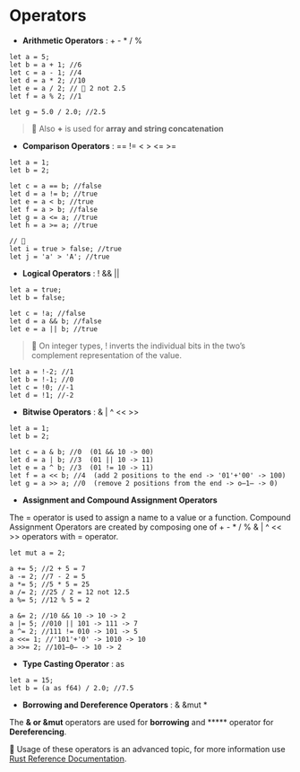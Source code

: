 # Operators

* **Arithmetic Operators** : + - * / %

```
let a = 5;
let b = a + 1; //6
let c = a - 1; //4
let d = a * 2; //10
let e = a / 2; // 🌟 2 not 2.5
let f = a % 2; //1

let g = 5.0 / 2.0; //2.5
```

> 🔎 Also **+** is used for **array and string concatenation**


* **Comparison Operators** : == != < > <= >=

```
let a = 1;
let b = 2;

let c = a == b; //false
let d = a != b; //true
let e = a < b; //true
let f = a > b; //false
let g = a <= a; //true
let h = a >= a; //true

// 🔎
let i = true > false; //true
let j = 'a' > 'A'; //true
```


* **Logical Operators** : ! && ||

```
let a = true;
let b = false;

let c = !a; //false
let d = a && b; //false
let e = a || b; //true
```

> 🔎 On integer types, ! inverts the individual bits in the two’s complement representation of the value.

```
let a = !-2; //1
let b = !-1; //0
let c = !0; //-1
let d = !1; //-2
```


* **Bitwise Operators** : & | ^ << >>

```
let a = 1;
let b = 2;

let c = a & b; //0  (01 && 10 -> 00)
let d = a | b; //3  (01 || 10 -> 11)
let e = a ^ b; //3  (01 != 10 -> 11)
let f = a << b; //4  (add 2 positions to the end -> '01'+'00' -> 100)
let g = a >> a; //0  (remove 2 positions from the end -> o̶1̶ -> 0)
```


* **Assignment and Compound Assignment Operators** 

The = operator is used to assign a name to a value or a function. Compound Assignment Operators are created by composing one of + - * / % & | ^ << >> operators with = operator.

```
let mut a = 2;

a += 5; //2 + 5 = 7
a -= 2; //7 - 2 = 5
a *= 5; //5 * 5 = 25
a /= 2; //25 / 2 = 12 not 12.5
a %= 5; //12 % 5 = 2

a &= 2; //10 && 10 -> 10 -> 2
a |= 5; //010 || 101 -> 111 -> 7
a ^= 2; //111 != 010 -> 101 -> 5
a <<= 1; //'101'+'0' -> 1010 -> 10
a >>= 2; //101̶0̶ -> 10 -> 2
```


* **Type Casting Operator** : as

```
let a = 15;
let b = (a as f64) / 2.0; //7.5
```


* **Borrowing and Dereference Operators** : & &mut *

The **& or &mut** operators are used for **borrowing** and ***** operator for **Dereferencing**. 

🔎 Usage of these operators is an advanced topic, for more information use [Rust Reference Documentation](https://doc.rust-lang.org/reference.html#unary-operator-expressions).